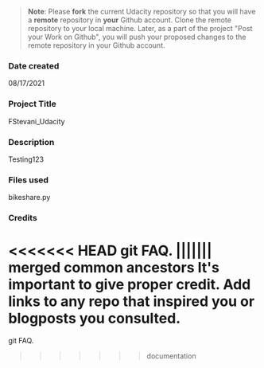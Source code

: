 >**Note**: Please **fork** the current Udacity repository so that you will have a **remote** repository in **your** Github account. Clone the remote repository to your local machine. Later, as a part of the project "Post your Work on Github", you will push your proposed changes to the remote repository in your Github account.

### Date created
08/17/2021

### Project Title
FStevani_Udacity

### Description
Testing123

### Files used
bikeshare.py

### Credits
<<<<<<< HEAD
git FAQ.
||||||| merged common ancestors
It's important to give proper credit. Add links to any repo that inspired you or blogposts you consulted.
=======
git FAQ. 
>>>>>>> documentation

